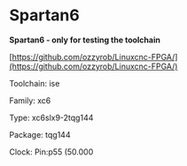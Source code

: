 # Spartan6
**Spartan6 - only for testing the toolchain**

[https://github.com/ozzyrob/Linuxcnc-FPGA/](https://github.com/ozzyrob/Linuxcnc-FPGA/)

Toolchain: ise

Family: xc6

Type: xc6slx9-2tqg144

Package: tqg144

Clock: Pin:p55 (50.000

